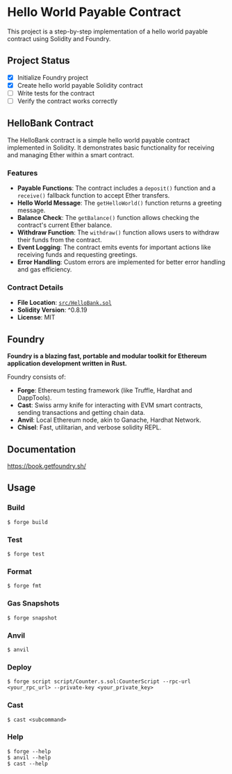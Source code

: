 # Hello World Payable Contract

This project is a step-by-step implementation of a hello world payable contract using Solidity and Foundry.

## Project Status

- [x] Initialize Foundry project
- [x] Create hello world payable Solidity contract
- [ ] Write tests for the contract
- [ ] Verify the contract works correctly

## HelloBank Contract

The HelloBank contract is a simple hello world payable contract implemented in Solidity. It demonstrates basic functionality for receiving and managing Ether within a smart contract.

### Features

- **Payable Functions**: The contract includes a `deposit()` function and a `receive()` fallback function to accept Ether transfers.
- **Hello World Message**: The `getHelloWorld()` function returns a greeting message.
- **Balance Check**: The `getBalance()` function allows checking the contract's current Ether balance.
- **Withdraw Function**: The `withdraw()` function allows users to withdraw their funds from the contract.
- **Event Logging**: The contract emits events for important actions like receiving funds and requesting greetings.
- **Error Handling**: Custom errors are implemented for better error handling and gas efficiency.

### Contract Details

- **File Location**: [`src/HelloBank.sol`](src/HelloBank.sol)
- **Solidity Version**: ^0.8.19
- **License**: MIT

## Foundry

**Foundry is a blazing fast, portable and modular toolkit for Ethereum application development written in Rust.**

Foundry consists of:

-   **Forge**: Ethereum testing framework (like Truffle, Hardhat and DappTools).
-   **Cast**: Swiss army knife for interacting with EVM smart contracts, sending transactions and getting chain data.
-   **Anvil**: Local Ethereum node, akin to Ganache, Hardhat Network.
-   **Chisel**: Fast, utilitarian, and verbose solidity REPL.

## Documentation

https://book.getfoundry.sh/

## Usage

### Build

```shell
$ forge build
```

### Test

```shell
$ forge test
```

### Format

```shell
$ forge fmt
```

### Gas Snapshots

```shell
$ forge snapshot
```

### Anvil

```shell
$ anvil
```

### Deploy

```shell
$ forge script script/Counter.s.sol:CounterScript --rpc-url <your_rpc_url> --private-key <your_private_key>
```

### Cast

```shell
$ cast <subcommand>
```

### Help

```shell
$ forge --help
$ anvil --help
$ cast --help
```
